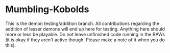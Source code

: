 # Mumbling-Kobolds
This is the demon testing/addition branch. All contributions regarding the addition of lesser demons will end up here for testing. Anything here should more or less be playable. Do not leave unfinished code running in the RAWs (it is okay if they aren't active though. Please make a note of it when you do this).
